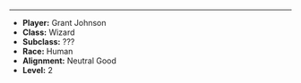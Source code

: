 ```toc
```
---
* **Player:** Grant Johnson
* **Class:** Wizard
* **Subclass:** ???
* **Race:** Human
* **Alignment:** Neutral Good
* **Level:** 2